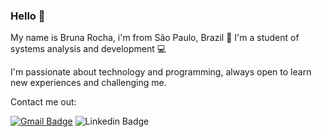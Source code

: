 ### Hello 👋
My name is Bruna Rocha, i'm from São Paulo, Brazil 📍
I'm a student of systems analysis and development 💻

I'm passionate about technology and programming, always open to learn new experiences and challenging me. 

Contact me out: 

[
![Gmail Badge](https://img.shields.io/badge/-brunaoliveiraroocha@gmail.com-db4437?style=flat-square&logo=Gmail&logoColor=white&link=:brunaoliveiraroocha@gmail.com)](:brunaoliveiraroocha@gmail.com)
![Linkedin Badge](https://img.shields.io/badge/-Bruna%20Rocha-2867B2?style=flat-square&logo=Linkedin&logoColor=white&link=https://www.linkedin.com/in/bruna-oliveira-rocha-3368011a0)
